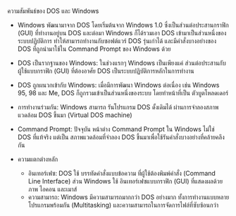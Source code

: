 ความสัมพันธ์ของ DOS และ Windows

- Windows พัฒนามาจาก DOS โดยเริ่มต้นจาก Windows 1.0 ซึ่งเป็นส่วนต่อประสานกราฟิก (GUI) ที่ทำงานอยู่บน DOS และต่อมา Windows ก็ได้รวมเอา DOS เข้ามาเป็นส่วนหนึ่งของระบบปฏิบัติการ ทำให้สามารถทำงานกับซอฟต์แวร์ DOS รุ่นเก่าได้ และมีคำสั่งบางอย่างของ DOS ที่ถูกนำมาใช้ใน Command Prompt ของ Windows ด้วย

- DOS เป็นรากฐานของ Windows: ในช่วงแรกๆ Windows เป็นเพียงแค่ ส่วนต่อประสานกับผู้ใช้แบบกราฟิก (GUI) ที่ต้องอาศัย DOS เป็นระบบปฏิบัติการหลักในการทำงาน 

- DOS ถูกผนวกเข้ากับ Windows: เมื่อมีการพัฒนา Windows ต่อเนื่อง เช่น Windows 95, 98 และ Me, DOS ก็ถูกรวมเข้าเป็นส่วนหนึ่งของระบบ โดยทำหน้าที่เป็น ตัวบูตโหลดเดอร์

- การทำงานร่วมกัน: Windows สามารถ รันโปรแกรม DOS ดั้งเดิมได้ ผ่านการจำลองสภาพแวดล้อม DOS ขึ้นมา (Virtual DOS machine)

- Command Prompt: ปัจจุบัน หน้าต่าง Command Prompt ใน Windows ไม่ใช่ DOS ที่แท้จริง แต่เป็น สภาพแวดล้อมที่จำลอง DOS ขึ้นมาเพื่อใช้รันคำสั่งบางอย่างที่คล้ายคลึงกัน

- ความแตกต่างหลัก
  - อินเทอร์เฟซ: DOS ใช้ บรรทัดคำสั่งแบบข้อความ ที่ผู้ใช้ต้องพิมพ์คำสั่ง (Command Line Interface) ส่วน Windows ใช้ อินเทอร์เฟซแบบกราฟิก (GUI) ที่แสดงผลด้วยภาพ ไอคอน และเมาส์
  - ความสามารถ: Windows มีความสามารถมากกว่า DOS อย่างมาก ทั้งการทำงานแบบหลายโปรแกรมพร้อมกัน (Multitasking) และความสามารถในการจัดการไฟล์ที่ซับซ้อนกว่า 
